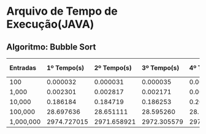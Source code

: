 # Arquivo de Tempo de Execução(JAVA)
## Algoritmo: Bubble Sort
| Entradas | 1º Tempo(s) | 2º Tempo(s) | 3º Tempo(s) | 4º Tempo(s) | Média de Tempo |
|:---------|:------------|:------------|:------------|:------------|:---------------|
| 100 | 0.000032 | 0.000031 | 0.000035 | 0.000029 | 0.00003175 |
| 1,000 | 0.002301 | 0.002817 | 0.002171 | 0.002524 | 0.00245325 |
| 10,000 | 0.186184 | 0.184719 | 0.186253 | 0.201486 | 0.1896605 |
| 100,000 | 28.697636 | 28.651111 | 28.595260 | 28.532981 | 28.619247 |
| 1,000,000 | 2974.727015 | 2971.658921 | 2972.305579 | 2971.110051 | 2972,4503915 |
